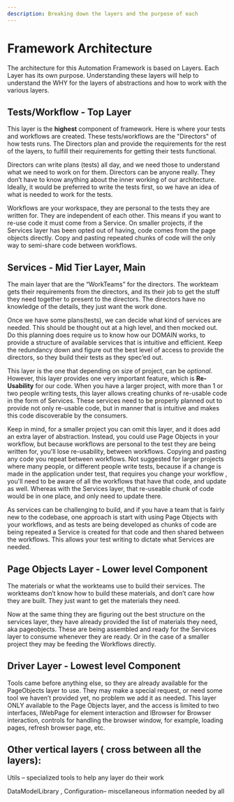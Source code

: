 ```yaml
---
description: Breaking down the layers and the purpose of each
---
```


# Framework Architecture

The architecture for this Automation Framework is based on Layers. Each Layer has its own purpose. Understanding these layers will help to understand the WHY for the layers of abstractions and how to work with the various layers.

## Tests/Workflow - Top Layer

This layer is the **highest** component of framework. Here is where your tests and workflows are created. These tests/workflows are the "Directors" of how tests runs. The Directors plan and provide the requirements for the rest of the layers, to fulfill their requirements for getting their tests functional.

Directors can write plans \(tests\) all day, and we need those to understand what we need to work on for them. Directors can be anyone really. They don’t have to know anything about the inner working of our architecture. Ideally, it would be preferred to write the tests first, so we have an idea of what is needed to work for the tests.

Workflows are your workspace, they are personal to the tests they are written for. They are independent of each other. This means if you want to re-use code it must come from a Service. On smaller projects, if the Services layer has been opted out of having, code comes from the page objects directly. Copy and pasting repeated chunks of code will the only way to semi-share code between workflows. 

## Services - Mid Tier Layer, Main 

The main layer that are the “WorkTeams” for the directors. The workteam gets their requirements from the directors, and its their job to get the stuff they need together to present to the directors. The directors have no knowledge of the details, they just want the work done.

Once we have some plans\(tests\), we can decide what kind of services are needed. This should be thought out at a high level, and then mocked out. Do this planning does require us to know how our DOMAIN works, to provide a structure of available services that is intuitive and efficient. Keep the redundancy down and figure out the best level of access to provide the directors, so they build their tests as they spec’ed out.

This layer is the one that depending on size of project, can be _optional_. However, this layer provides one very important feature, which is **Re-Usability** for our code. When you have a larger project, with more than 1 or two people writing tests, this layer allows creating chunks of re-usable code in the form of Services. These services need to be properly planned out to provide not only re-usable code, but in manner that is intuitive and makes this code discoverable by the consumers.

Keep in mind, for a smaller project you can omit this layer, and it does add an extra layer of abstraction. Instead,  you could use Page Objects in your workflow, but because workflows are personal to the test they are being written for, you'll lose re-usability, between workflows. Copying and pasting any code you repeat between workflows. Not suggested for larger projects where many people, or different people write tests, because if a change is made in the application under test, that requires you change your workflow , you'll need to be aware of all the workflows that have that code, and update as well. Whereas with the Services layer, that re-useable chunk of code would be in one place, and only need to update there.

As services can be challenging to build, and if you have a team that is fairly new to the codebase, one approach is start with using Page Objects with your workflows, and as tests are being developed as  chunks of code are being repeated a Service is created for that code and then shared between the workflows. This allows your test writing to dictate what Services are needed.

## Page Objects Layer - Lower level Component

The materials or  what the workteams use to build their services. The workteams don’t know how to build these materials, and don’t care how they are built. They just want to get the materials they need.

Now at the same thing they are figuring out the best structure on the services layer, they have already provided the list of materials they need, aka pageobjects. These are being assembled and ready for the Services layer to consume whenever they are ready. Or in the case of a smaller project they may be feeding the Workflows directly. 

## Driver Layer - Lowest level Component

Tools came before anything else, so they are already available for the PageObjects layer to use. They may make a special request, or need some tool we haven’t provided yet, no problem we add it as needed. This layer ONLY available to the Page Objects layer, and the access is limited to two interfaces, IWebPage for element interaction and IBrowser for Browser interaction, controls for handling the browser window, for example, loading pages, refresh browser page, etc.

## Other vertical layers \( cross between all the layers\):

Utils – specialized tools to help any layer do their work 

DataModelLibrary , Configuration– miscellaneous information needed by all





